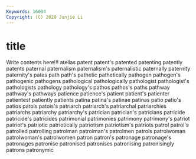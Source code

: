 ```yaml
---
Keywords: 16004
Copyright: (C) 2020 Junjie Li
---
```


# title

Write contents here!!!
atellas 
patent 
patent's 
patented 
patenting 
patently 
patents
paternal 
paternalism 
paternalism's 
paternalistic 
paternally 
paternity 
paternity's 
pates 
path 
path's
pathetic 
pathetically 
pathogen 
pathogen's 
pathogenic 
pathogens 
pathological 
pathologically 
pathologist 
pathologist's
pathologists 
pathology 
pathology's 
pathos 
pathos's 
paths 
pathway 
pathway's 
pathways 
patience
patience's 
patient 
patient's 
patienter 
patientest 
patiently 
patients 
patina 
patina's 
patinae
patinas 
patio 
patio's 
patios 
patois 
patois's 
patriarch 
patriarch's 
patriarchal 
patriarchies
patriarchs 
patriarchy 
patriarchy's 
patrician 
patrician's 
patricians 
patricide 
patricide's 
patricides 
patrimonial
patrimonies 
patrimony 
patrimony's 
patriot 
patriot's 
patriotic 
patriotically 
patriotism 
patriotism's 
patriots
patrol 
patrol's 
patrolled 
patrolling 
patrolman 
patrolman's 
patrolmen 
patrols 
patrolwoman 
patrolwoman's
patrolwomen 
patron 
patron's 
patronage 
patronage's 
patronages 
patronise 
patronised 
patronises 
patronising
patronisingly 
patrons 
patronymic 
